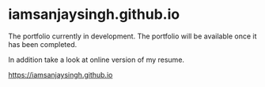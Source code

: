 # iamsanjaysingh.github.io
The portfolio currently in development. 
The portfolio will be available once it has been completed.

In addition take a look at online version of my resume.

https://iamsanjaysingh.github.io
